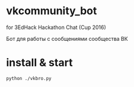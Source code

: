 # vkcommunity_bot

for 3EdHack Hackathon Chat (Cup 2016)

Бот для работы с сообщениями сообщества ВК

# install & start

`python ./vkbro.py`


